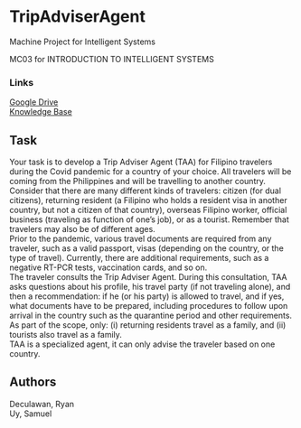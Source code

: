 # TripAdviserAgent
Machine Project for Intelligent Systems

MC03 for INTRODUCTION TO INTELLIGENT SYSTEMS

### Links
[Google Drive](https://drive.google.com/drive/u/0/folders/1P0ojaM7JDmWKzDCgHViIeyzwIjqTOO5W)<br/>
[Knowledge Base](https://docs.google.com/document/d/1Sb9ls8nQZhLqfL2VrjnT0OKQPYljgiAtH0my0U8RJOM/edit)

## Task

Your task is to develop a Trip Adviser Agent (TAA) for Filipino travelers during the Covid pandemic for 
a country of your choice. All travelers will be coming from the Philippines and will be travelling to another 
country. Consider that there are many different kinds of travelers: citizen (for dual citizens), returning 
resident (a Filipino who holds a resident visa in another country, but not a citizen of that country), overseas 
Filipino worker, official business (traveling as function of one’s job), or as a tourist. Remember that 
travelers may also be of different ages.  <br/>
Prior to the pandemic, various travel documents are required from any traveler, such as a valid passport, 
visas (depending on the country, or the type of travel). Currently, there are additional requirements, such 
as a negative RT-PCR tests, vaccination cards, and so on.  <br/>
The traveler consults the Trip Adviser Agent. During this consultation, TAA asks questions about his 
profile, his travel party (if not traveling alone), and then a recommendation: if he (or his party) is allowed 
to travel, and if yes, what documents have to be prepared, including procedures to follow upon arrival in 
the country such as the quarantine period and other requirements. As part of the scope, only: (i) returning 
residents travel as a family, and (ii) tourists also travel as a family.  <br/>
TAA is a specialized agent, it can only advise the traveler based on one country.  

## Authors
Deculawan, Ryan<br/>
Uy, Samuel<br/>
